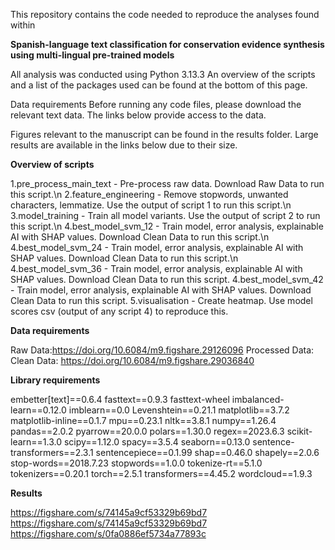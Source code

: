 This repository contains the code needed to reproduce the analyses found within

**Spanish-language text classification for conservation evidence synthesis using multi-lingual pre-trained models**

All analysis was conducted using Python 3.13.3
An overview of the scripts and a list of the packages used can be found at the bottom of this page.

Data requirements
Before running any code files, please download the relevant text data.
The links below provide access to the data.

Figures relevant to the manuscript can be found in the results folder.
Large results are available in the links below due to their size.

**Overview of scripts**

1.pre_process_main_text - Pre-process raw data. Download Raw Data to run this script.\n
2.feature_engineering - Remove stopwords, unwanted characters, lemmatize. Use the output of script 1 to run this script.\n
3.model_training - Train all model variants. Use the output of script 2 to run this script.\n
4.best_model_svm_12 -  Train model, error analysis, explainable AI with SHAP values. Download Clean Data to run this script.\n
4.best_model_svm_24 -  Train model, error analysis, explainable AI with SHAP values. Download Clean Data to run this script.\n
4.best_model_svm_36 -  Train model, error analysis, explainable AI with SHAP values. Download Clean Data to run this script.
4.best_model_svm_42 -  Train model, error analysis, explainable AI with SHAP values. Download Clean Data to run this script.
5.visualisation - Create heatmap. Use model scores csv (output of any script 4) to reproduce this. 

**Data requirements**

Raw Data:https://doi.org/10.6084/m9.figshare.29126096
Processed Data: 
Clean Data: https://doi.org/10.6084/m9.figshare.29036840

**Library requirements**

embetter[text]==0.6.4
fasttext==0.9.3
fasttext-wheel
imbalanced-learn==0.12.0
imblearn==0.0
Levenshtein==0.21.1
matplotlib==3.7.2
matplotlib-inline==0.1.7
mpu==0.23.1
nltk==3.8.1
numpy==1.26.4
pandas==2.0.2
pyarrow==20.0.0
polars==1.30.0
regex==2023.6.3
scikit-learn==1.3.0
scipy==1.12.0
spacy==3.5.4
seaborn==0.13.0
sentence-transformers==2.3.1
sentencepiece==0.1.99
shap==0.46.0
shapely==2.0.6
stop-words==2018.7.23
stopwords==1.0.0
tokenize-rt==5.1.0
tokenizers==0.20.1
torch==2.5.1
transformers==4.45.2
wordcloud==1.9.3

**Results**

https://figshare.com/s/74145a9cf53329b69bd7 
https://figshare.com/s/74145a9cf53329b69bd7
https://figshare.com/s/0fa0886ef5734a77893c
